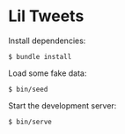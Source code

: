 # Lil Tweets

Install dependencies:

    $ bundle install

Load some fake data:

    $ bin/seed

Start the development server:

    $ bin/serve
